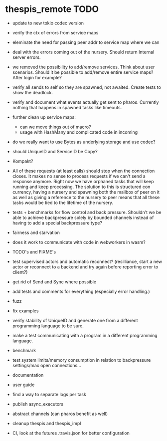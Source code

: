 # thespis_remote TODO

- update to new tokio codec version

- verify the ctx of errors from service maps
- eleminate the need for passing peer addr to service map where we can
- deal with the errors coming out of the nursery. Should return Internal server errors.

- we removed the possibility to add/remove services. Think about user scenarios. Should it be possible
  to add/remove entire service maps? After login for example?

- verify all sends to self so they are spawned, not awaited. Create tests to show the deadlock.
- verify and document what events actually get sent to pharos. Currently nothing that happens in spawned tasks like timeouts.

- further clean up service maps:
  - can we move things out of macro?
  - usage with HashMany and complicated code in incoming

- do we really want to use Bytes as underlying storage and use codec?
- should UniqueID and ServiceID be Copy?
- Kompakt?


- All of these requests (at least calls) should stop when the connection
 closes. It makes no sense to process requests if we can't send a response anymore. Right now
 we have orphaned tasks that will keep running and keep processing. The solution to this is structured con
 currency, having a nursery and spawning both the mailbox of peer on it as well as giving a reference to
 the nursery to peer means that all these tasks would be tied to the lifetime of the nursery.


- tests + benchmarks for flow control and back pressure. Shouldn't we be able to achieve backpressure solely by bounded channels instead of having to add a special backpressure type?

- fairness and starvation

- does it work to communicate with code in webworkers in wasm?
- TODO's and FIXME's
- test supervised actors and automatic reconnect? (resilliance, start a new actor or reconnect to a backend and try again before reporting error to client?)
- get rid of Send and Sync where possible
- add tests and comments for everything (especially error handling.)
- fuzz

- fix examples
- verify stability of UniqueID and generate one from a different programming language to be sure.
- make a test communicating with a program in a different programming language.
- benchmark
- test system limits/memory consumption in relation to backpressure settings/max open connections...
- documentation
- user guide

- find a way to separate logs per task
- publish async_executors
- abstract channels (can pharos benefit as well)
- cleanup thespis and thespis_impl
- CI, look at the futures .travis.json for better configuration
